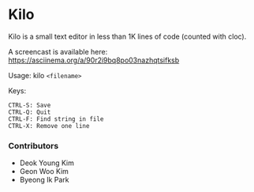 Kilo
===

Kilo is a small text editor in less than 1K lines of code (counted with cloc).

A screencast is available here: https://asciinema.org/a/90r2i9bq8po03nazhqtsifksb

Usage: kilo `<filename>`

Keys:

    CTRL-S: Save
    CTRL-Q: Quit
    CTRL-F: Find string in file
    CTRL-X: Remove one line 

  <h3> Contributors  </h3>
  <ul>
         <li> Deok Young Kim </li>
         <li> Geon Woo Kim </li>
         <li> Byeong Ik Park </li>
  </ul>

